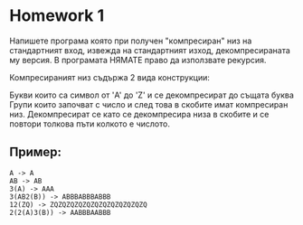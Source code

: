 # Homework 1

Напишете програма която при получен "компресиран" низ на стандартният вход, извежда на стандартният изход, декомпресираната му версия. В програмата НЯМАТЕ право да използвате рекурсия.

Компресираният низ съдържа 2 вида конструкции:

Букви които са символ от 'A' до 'Z' и се декомпресират до същата буква
Групи които започват с число и след това в скобите имат компресиран низ. Декомпресират се като се декомпресира низа в скобите и се повтори толкова пъти колкото е числото.

## Пример:
```
A -> A
AB -> AB
3(A) -> AAA
3(AB2(B)) -> ABBBABBBABBB
12(ZQ) -> ZQZQZQZQZQZQZQZQZQZQZQZQ
2(2(A)3(B)) -> AABBBAABBB
```
